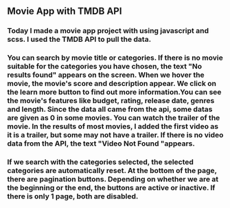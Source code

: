 ## Movie App with TMDB API

### Today I made a movie app project with using javascript and scss. I used the TMDB API to pull the data.

### You can search by movie title or categories. If there is no movie suitable for the categories you have chosen, the text "No results found" appears on the screen. When we hover the movie, the movie's score and description appear. We click on the learn more button to find out more information.You can see the movie's features like budget, rating, release date, genres and length. Since the data all came from the api, some datas are given as 0 in some movies. You can watch the trailer of the movie. In the results of most movies, I added the first video as it is a trailer, but some may not have a trailer. If there is no video data from the API, the text "Video Not Found "appears.

### If we search with the categories selected, the selected categories are automatically reset. At the bottom of the page, there are pagination buttons. Depending on whether we are at the beginning or the end, the buttons are active or inactive. If there is only 1 page, both are disabled.
